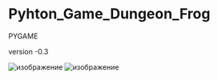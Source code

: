 # Pyhton_Game_Dungeon_Frog
PYGAME

version -0.3

![изображение](https://user-images.githubusercontent.com/81361783/119321966-d844ec80-bc85-11eb-96b2-fcd92cdc9dd0.png)
![изображение](https://user-images.githubusercontent.com/81361783/119321999-e2ff8180-bc85-11eb-8665-e723ebc80d44.png)
